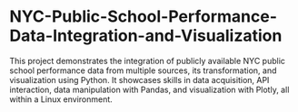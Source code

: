 # NYC-Public-School-Performance-Data-Integration-and-Visualization
This project demonstrates the integration of publicly available NYC public school performance data from multiple sources, its transformation, and visualization using Python. It showcases skills in data acquisition, API interaction, data manipulation with Pandas, and visualization with Plotly, all within a Linux environment.
